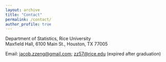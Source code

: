 ```yaml
---
layout: archive
title: "Contact"
permalink: /contact/
author_profile: true
---
```

Department of Statistics, Rice University  
Maxfield Hall, 6100 Main St., Houston, TX 77005  

Email: jacob.zzeng@gmail.com; zz57@rice.edu (expired after graduation)
